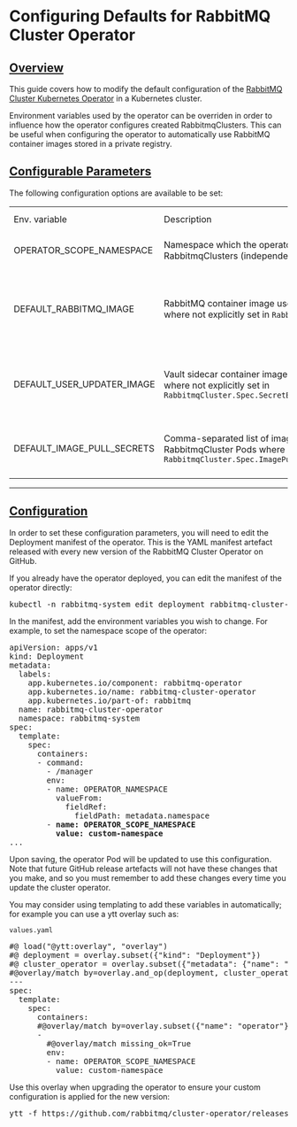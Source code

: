 <!--
Copyright (c) 2020-2021 VMware, Inc. or its affiliates.

All rights reserved. This program and the accompanying materials
are made available under the terms of the under the Apache License,
Version 2.0 (the "License”); you may not use this file except in compliance
with the License. You may obtain a copy of the License at

https://www.apache.org/licenses/LICENSE-2.0

Unless required by applicable law or agreed to in writing, software
distributed under the License is distributed on an "AS IS" BASIS,
WITHOUT WARRANTIES OR CONDITIONS OF ANY KIND, either express or implied.
See the License for the specific language governing permissions and
limitations under the License.
-->

# Configuring Defaults for RabbitMQ Cluster Operator

## <a id="overview" class="anchor" href="#overview">Overview</a>

This guide covers how to modify the default configuration of the [RabbitMQ Cluster Kubernetes Operator](/kubernetes/operator/operator-overview.html) in a Kubernetes cluster.

Environment variables used by the operator can be overriden in order to influence how the operator configures created RabbitmqClusters.
This can be useful when configuring the operator to automatically use RabbitMQ container images stored in a private registry.

## <a id='parameters' class='anchor' href='#parameters'>Configurable Parameters</a>

The following configuration options are available to be set:

<table>
<tr>
<td>
Env. variable
</td>
<td>
Description
</td>
<td>
Effect when unset
</td>
</tr>
<tr>
<td>
OPERATOR_SCOPE_NAMESPACE
</td>
<td>
Namespace which the operator will reconcile and watch RabbitmqClusters (independent of installation namespace)
</td>
<td>
All namespaces are watched and reconciled
</td>
</tr>
<tr>
<td>
DEFAULT_RABBITMQ_IMAGE
</td>
<td>
RabbitMQ container image used for new RabbitmqCluster Pods where not explicitly set in <code>RabbitmqCluster.Spec.Image</code>
</td>
<td>
Operator uses the latest RabbitMQ container image available at time of release for new Pods
</td>
</tr>
<tr>
<td>
DEFAULT_USER_UPDATER_IMAGE
</td>
<td>
Vault sidecar container image used for new RabbitmqCluster Pods where not explicitly set in <code>RabbitmqCluster.Spec.SecretBackend.Vault.DefaultUserUpdaterImage</code>
</td>
<td>
Operator uses the latest sidecar container image available at time of release for new Pods
</td>
</tr>
<tr>
<td>
DEFAULT_IMAGE_PULL_SECRETS
</td>
<td>
Comma-separated list of imagePullSecrets to set by default on all RabbitmqCluster Pods where not explicitly set in <code>RabbitmqCluster.Spec.ImagePullSecrets</code>
</td>
<td>
New RabbitmqCluster Pods have no imagePullSecrets by default
</td>
</tr>
</table>

-----

## <a id='configuration' class='anchor' href='#configuration'>Configuration</a>

In order to set these configuration parameters, you will need to edit the Deployment manifest of the operator.
This is the YAML manifest artefact released with every new version of the RabbitMQ Cluster Operator on GitHub.

If you already have the operator deployed, you can edit the manifest of the operator directly:
<pre class="lang-bash">
kubectl -n rabbitmq-system edit deployment rabbitmq-cluster-operator
</pre>

In the manifest, add the environment variables you wish to change. For example, to set the namespace scope of the operator:
<pre class="lang-yaml">
apiVersion: apps/v1
kind: Deployment
metadata:
  labels:
    app.kubernetes.io/component: rabbitmq-operator
    app.kubernetes.io/name: rabbitmq-cluster-operator
    app.kubernetes.io/part-of: rabbitmq
  name: rabbitmq-cluster-operator
  namespace: rabbitmq-system
spec:
  template:
    spec:
      containers:
      - command:
        - /manager
        env:
        - name: OPERATOR_NAMESPACE
          valueFrom:
            fieldRef:
              fieldPath: metadata.namespace
        - <b>name: OPERATOR_SCOPE_NAMESPACE</b>
          <b>value: custom-namespace</b>
...
</pre>
Upon saving, the operator Pod will be updated to use this configuration.
Note that future GitHub release artefacts will not have these changes that you make, and so you must remember
to add these changes every time you update the cluster operator.

You may consider using templating to add these variables in automatically; for example you can use a ytt overlay
such as:

<code>values.yaml</code>

<pre class="lang-yaml">
#@ load("@ytt:overlay", "overlay")
#@ deployment = overlay.subset({"kind": "Deployment"})
#@ cluster_operator = overlay.subset({"metadata": {"name": "rabbitmq-cluster-operator"}})
#@overlay/match by=overlay.and_op(deployment, cluster_operator),expects="1+"
---
spec:
  template:
    spec:
      containers:
      #@overlay/match by=overlay.subset({"name": "operator"}),expects="1+"
      -
        #@overlay/match missing_ok=True
        env:
        - name: OPERATOR_SCOPE_NAMESPACE
          value: custom-namespace
</pre>
Use this overlay when upgrading the operator to ensure your custom configuration is applied for the new version:
<pre class="lang-bash">
ytt -f https://github.com/rabbitmq/cluster-operator/releases/latest/download/cluster-operator.yml -f values.yaml | kubectl apply -f -
</pre>
